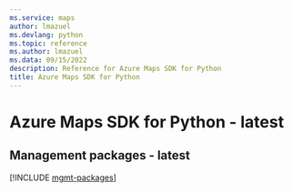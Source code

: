 ```yaml
---
ms.service: maps
author: lmazuel
ms.devlang: python
ms.topic: reference
ms.author: lmazuel
ms.data: 09/15/2022
description: Reference for Azure Maps SDK for Python
title: Azure Maps SDK for Python
---
```

# Azure Maps SDK for Python - latest

## Management packages - latest
[!INCLUDE [mgmt-packages](maps-mgmt-index.md)]